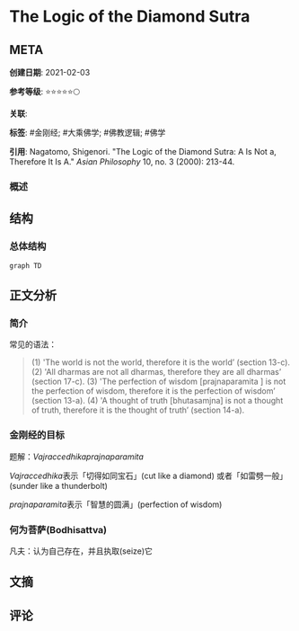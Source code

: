 # The Logic of the Diamond Sutra

## META

**创建日期**: 2021-02-03

**参考等级**: ⭐⭐⭐⭐⭐🌕

**关联**: 

**标签**: #金刚经; #大乘佛学; #佛教逻辑; #佛学 

**引用**: Nagatomo, Shigenori. "The Logic of the Diamond Sutra: A Is Not a, Therefore It Is A." *Asian Philosophy* 10, no. 3 (2000): 213-44.

### 概述


## 结构

### 总体结构

```mermaid
graph TD

```

## 正文分析

### 简介

常见的语法：

> (1) 'The world is not the world, therefore it is the world’ (section 13-c).
> (2) 'All dharmas are not all dharmas, therefore they are all dharmas’ (section 17-c).
> (3) 'The perfection of wisdom [prajnaparamita ] is not the perfection of wisdom,
> therefore it is the perfection of wisdom’ (section 13-a).
> (4) 'A thought of truth [bhutasamjna] is not a thought of truth, therefore it is the thought of truth’ (section 14-a).  

### 金刚经的目标

题解：*Vajraccedhikaprajnaparamita*

*Vajraccedhika*表示「切得如同宝石」(cut like a diamond)  或者「如雷劈一般」(sunder like a thunderbolt)

*prajnaparamita*表示「智慧的圆满」(perfection of wisdom)

### 何为菩萨(Bodhisattva)

凡夫：认为自己存在，并且执取(seize)它



## 文摘

## 评论
